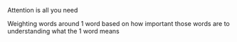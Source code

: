 Attention is all you need

Weighting words around 1 word based on how important those words are to understanding what the 1 word means